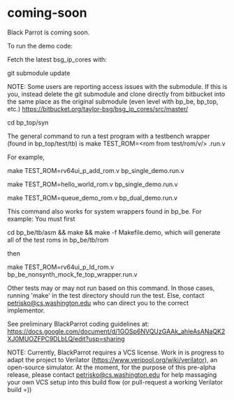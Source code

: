 # coming-soon
Black Parrot is coming soon.

To run the demo code:

Fetch the latest bsg_ip_cores with:

git submodule update

NOTE: Some users are reporting access issues with the submodule.  If this is you, instead delete the git submodule and clone directly from bitbucket into the same place as the original submodule (even level with bp_be, bp_top, etc.)
https://bitbucket.org/taylor-bsg/bsg_ip_cores/src/master/

cd bp_top/syn

The general command to run a test program with a testbench wrapper (found in bp_top/test/tb) is
make TEST_ROM=<rom from test/rom/v/> <wrapper>.run.v

For example,

make TEST_ROM=rv64ui_p_add_rom.v bp_single_demo.run.v

make TEST_ROM=hello_world_rom.v bp_single_demo.run.v

make TEST_ROM=queue_demo_rom.v bp_dual_demo.run.v

This command also works for system wrappers found in bp_be.  For example:
You must first 

cd bp_be/tb/asm && make && make -f Makefile.demo, which will generate all of the test roms in bp_be/tb/rom

then

make TEST_ROM=rv64ui_p_ld_rom.v bp_be_nonsynth_mock_fe_top_wrapper.run.v

Other tests may or may not run based on this command.  In those cases, running 'make' in the test directory should run the test. Else, contact petrisko@cs.washington.edu who can direct you to the correct implementor.

See preliminary BlackParrot coding guidelines at:
https://docs.google.com/document/d/1GOSp6NVQUzGAAk_ahleAsANaQK2XJ0MUOZFPC9DLbLQ/edit?usp=sharing

NOTE: Currently, BlackParrot requires a VCS license.  Work in is progress to adapt the project to Verilator (https://www.veripool.org/wiki/verilator), an open-source simulator.  At the moment, for the purpose of this pre-alpha release, please contact petrisko@cs.washington.edu for help massaging your own VCS setup into this build flow (or pull-request a working Verilator build =))
